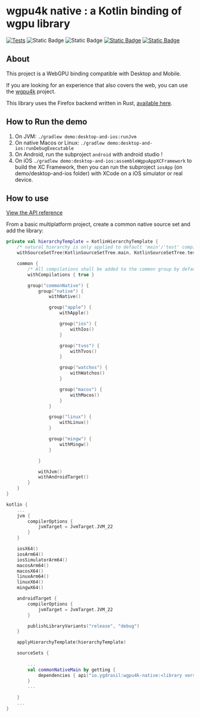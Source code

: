 # wgpu4k native : a Kotlin binding of wgpu library

[![Tests](https://github.com/wgpu4k/wgpu4k-native/actions/workflows/test.yml/badge.svg?branch=main)](https://github.com/wgpu4k/wgpu4k-native/actions/workflows/test.yml)
![Static Badge](https://img.shields.io/badge/Status-Stable-green?style=plastic)
![Static Badge](https://img.shields.io/badge/Latest%20version-v24.0.1-green?style=plastic)
[![Static Badge](https://img.shields.io/badge/Licence-MIT-blue?style=plastic)](https%3A%2F%2Fen.wikipedia.org%2Fwiki%2FMIT_License)
[![Static Badge](https://img.shields.io/badge/Discord-wgpu4k-purple?style=plastic)](https://discord.gg/qy9KQAP9Kc)

## About
This project is a WebGPU binding compatible with Desktop and Mobile. 

If you are looking for an experience that also covers the web, you can use the [wgpu4k](https://github.com/wgpu4k/wgpu4k) project.

This library uses the Firefox backend written in Rust, [available here](https://github.com/gfx-rs/wgpu-native).

## How to Run the demo

1. On JVM: `./gradlew demo:desktop-and-ios:runJvm`
4. On native Macos or Linux: `./gradlew demo:desktop-and-ios:runDebugExecutable`
5. On Android, run the subproject `android` with android studio !
6. On iOS `./gradlew demo:desktop-and-ios:assembleWgpuAppXCFramework` to build the XC Framework, then you can run the subproject `iosApp` (on demo/desktop-and-ios folder) with XCode on a iOS simulator or real device.


## How to use

[View the API reference](https://wgpu4k.github.io/wgpu4k-native/)

From a basic multiplatform project, create a common native source set and add the library:

``` kotlin
private val hierarchyTemplate = KotlinHierarchyTemplate {
    /* natural hierarchy is only applied to default 'main'/'test' compilations (by default) */
    withSourceSetTree(KotlinSourceSetTree.main, KotlinSourceSetTree.test)

    common {
        /* All compilations shall be added to the common group by default */
        withCompilations { true }

        group("commonNative") {
            group("native") {
                withNative()

                group("apple") {
                    withApple()

                    group("ios") {
                        withIos()
                    }

                    group("tvos") {
                        withTvos()
                    }

                    group("watchos") {
                        withWatchos()
                    }

                    group("macos") {
                        withMacos()
                    }
                }

                group("linux") {
                    withLinux()
                }

                group("mingw") {
                    withMingw()
                }

            }

            withJvm()
            withAndroidTarget()
        }
    }
}

kotlin {
    ...
    jvm {
        compilerOptions {
            jvmTarget = JvmTarget.JVM_22
        }
    }

    iosX64()
    iosArm64()
    iosSimulatorArm64()
    macosArm64()
    macosX64()
    linuxArm64()
    linuxX64()
    mingwX64()

    androidTarget {
        compilerOptions {
            jvmTarget = JvmTarget.JVM_22
        }

        publishLibraryVariants("release", "debug")
    }

    applyHierarchyTemplate(hierarchyTemplate)

    sourceSets {
    
        ...
        val commonNativeMain by getting {
            dependencies { api("io.ygdrasil:wgpu4k-native:<library version>) }
        }
        ...
        
    }
    ...
}
